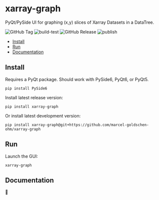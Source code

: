 # xarray-graph
PyQt/PySide UI for graphing (x,y) slices of Xarray Datasets in a DataTree.

![GitHub Tag](https://img.shields.io/github/v/tag/marcel-goldschen-ohm/xarray-graph?cacheSeconds=1)
![build-test](https://github.com/marcel-goldschen-ohm/xarray-graph/actions/workflows/build-test.yml/badge.svg)
![GitHub Release](https://img.shields.io/github/v/release/marcel-goldschen-ohm/xarray-graph?include_prereleases&cacheSeconds=1)
![publish](https://github.com/marcel-goldschen-ohm/xarray-graph/actions/workflows/publish.yml/badge.svg)

- [Install](#install)
- [Run](#run)
- [Documentation](#documentation)

## Install
Requires a PyQt package. Should work with PySide6, PyQt6, or PyQt5.
```shell
pip install PySide6
```
Install latest release version:
```shell
pip install xarray-graph
```
Or install latest development version:
```shell
pip install xarray-graph@git+https://github.com/marcel-goldschen-ohm/xarray-graph
```

## Run
Launch the GUI:
```shell
xarray-graph
```

## Documentation
:construction:

